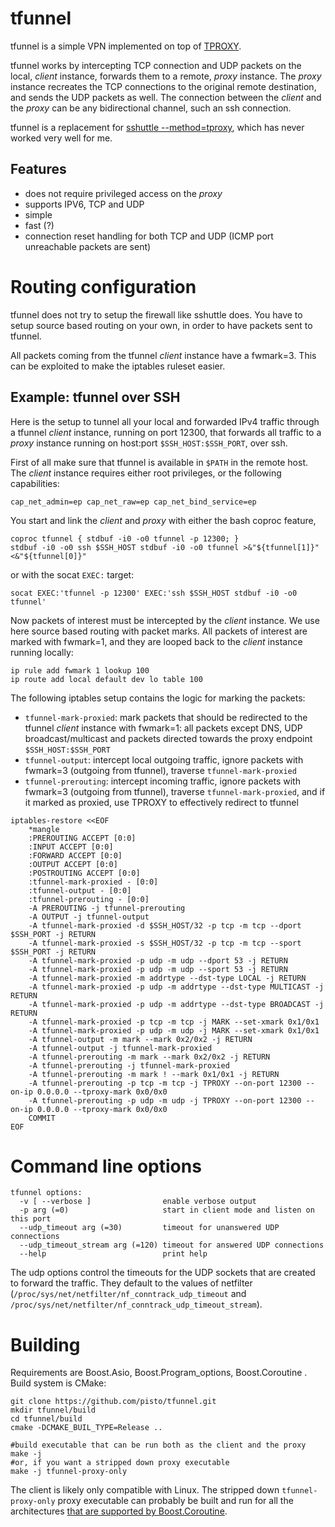 # tfunnel
tfunnel is a simple VPN implemented on top of [TPROXY](https://www.kernel.org/doc/Documentation/networking/tproxy.txt).

tfunnel works by intercepting TCP connection and UDP packets on the local, *client* instance, forwards them to a remote, *proxy* instance. The *proxy* instance recreates the TCP connections to the original remote destination, and sends the UDP packets as well. The connection between the *client* and the *proxy* can be any bidirectional channel, such an ssh connection.

tfunnel is a replacement for [sshuttle --method=tproxy](https://github.com/sshuttle/sshuttle), which has never worked very well for me.

## Features
* does not require privileged access on the *proxy*
* supports IPV6, TCP and UDP
* simple
* fast (?)
* connection reset handling for both TCP and UDP (ICMP port unreachable packets are sent)

# Routing configuration
tfunnel does not try to setup the firewall like sshuttle does. You have to setup source based routing on your own, in order to have packets sent to tfunnel.

All packets coming from the tfunnel *client* instance have a fwmark=3. This can be exploited to make the iptables ruleset easier.

## Example: tfunnel over SSH
Here is the setup to tunnel all your local and forwarded IPv4 traffic through a tfunnel *client* instance, running on port 12300, that forwards all traffic to a *proxy* instance running on host:port `$SSH_HOST:$SSH_PORT`, over ssh.

First of all make sure that tfunnel is available in `$PATH` in the remote host. The *client* instance requires either root privileges, or the following capabilities:
```
cap_net_admin=ep cap_net_raw=ep cap_net_bind_service=ep
```
You start and link the *client* and *proxy* with either the bash coproc feature,
```
coproc tfunnel { stdbuf -i0 -o0 tfunnel -p 12300; }
stdbuf -i0 -o0 ssh $SSH_HOST stdbuf -i0 -o0 tfunnel >&"${tfunnel[1]}" <&"${tfunnel[0]}"
```
or with the socat `EXEC:` target:
```
socat EXEC:'tfunnel -p 12300' EXEC:'ssh $SSH_HOST stdbuf -i0 -o0 tfunnel'
```

Now packets of interest must be intercepted by the *client* instance. We use here source based routing with packet marks. All packets of interest are marked with fwmark=1, and they are looped back to the *client* instance running locally:
```
ip rule add fwmark 1 lookup 100
ip route add local default dev lo table 100
```

The following iptables setup contains the logic for marking the packets:
* `tfunnel-mark-proxied`: mark packets that should be redirected to the tfunnel *client* instance with fwmark=1: all packets except DNS, UDP broadcast/multicast and packets directed towards the proxy endpoint `$SSH_HOST:$SSH_PORT`
* `tfunnel-output`: intercept local outgoing traffic, ignore packets with fwmark=3 (outgoing from tfunnel), traverse `tfunnel-mark-proxied`
* `tfunnel-prerouting`: intercept incoming traffic, ignore packets with fwmark=3 (outgoing from tfunnel), traverse `tfunnel-mark-proxied`, and if it marked as proxied, use TPROXY to effectively redirect to tfunnel
```
iptables-restore <<EOF
    *mangle
    :PREROUTING ACCEPT [0:0]
    :INPUT ACCEPT [0:0]
    :FORWARD ACCEPT [0:0]
    :OUTPUT ACCEPT [0:0]
    :POSTROUTING ACCEPT [0:0]
    :tfunnel-mark-proxied - [0:0]
    :tfunnel-output - [0:0]
    :tfunnel-prerouting - [0:0]
    -A PREROUTING -j tfunnel-prerouting
    -A OUTPUT -j tfunnel-output
    -A tfunnel-mark-proxied -d $SSH_HOST/32 -p tcp -m tcp --dport $SSH_PORT -j RETURN
    -A tfunnel-mark-proxied -s $SSH_HOST/32 -p tcp -m tcp --sport $SSH_PORT -j RETURN
    -A tfunnel-mark-proxied -p udp -m udp --dport 53 -j RETURN
    -A tfunnel-mark-proxied -p udp -m udp --sport 53 -j RETURN
    -A tfunnel-mark-proxied -m addrtype --dst-type LOCAL -j RETURN
    -A tfunnel-mark-proxied -p udp -m addrtype --dst-type MULTICAST -j RETURN
    -A tfunnel-mark-proxied -p udp -m addrtype --dst-type BROADCAST -j RETURN
    -A tfunnel-mark-proxied -p tcp -m tcp -j MARK --set-xmark 0x1/0x1
    -A tfunnel-mark-proxied -p udp -m udp -j MARK --set-xmark 0x1/0x1
    -A tfunnel-output -m mark --mark 0x2/0x2 -j RETURN
    -A tfunnel-output -j tfunnel-mark-proxied
    -A tfunnel-prerouting -m mark --mark 0x2/0x2 -j RETURN
    -A tfunnel-prerouting -j tfunnel-mark-proxied
    -A tfunnel-prerouting -m mark ! --mark 0x1/0x1 -j RETURN
    -A tfunnel-prerouting -p tcp -m tcp -j TPROXY --on-port 12300 --on-ip 0.0.0.0 --tproxy-mark 0x0/0x0
    -A tfunnel-prerouting -p udp -m udp -j TPROXY --on-port 12300 --on-ip 0.0.0.0 --tproxy-mark 0x0/0x0
    COMMIT
EOF
```

# Command line options
```
tfunnel options:
  -v [ --verbose ]                enable verbose output
  -p arg (=0)                     start in client mode and listen on this port
  --udp_timeout arg (=30)         timeout for unanswered UDP connections
  --udp_timeout_stream arg (=120) timeout for answered UDP connections
  --help                          print help
```
The udp options control the timeouts for the UDP sockets that are created to forward the traffic. They default to the values of netfilter (`/proc/sys/net/netfilter/nf_conntrack_udp_timeout` and `/proc/sys/net/netfilter/nf_conntrack_udp_timeout_stream`).

# Building
Requirements are Boost.Asio, Boost.Program\_options, Boost.Coroutine . Build system is CMake:
```
git clone https://github.com/pisto/tfunnel.git
mkdir tfunnel/build
cd tfunnel/build
cmake -DCMAKE_BUIL_TYPE=Release ..

#build executable that can be run both as the client and the proxy
make -j
#or, if you want a stripped down proxy executable
make -j tfunnel-proxy-only
```
The client is likely only compatible with Linux. The stripped down `tfunnel-proxy-only` proxy executable can probably be built and run for all the architectures [that are supported by Boost.Coroutine](https://www.boost.org/doc/libs/1_70_0/libs/context/doc/html/context/architectures.html).
